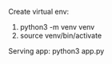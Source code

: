 Create virtual env:
1. python3 -m venv venv
2. source venv/bin/activate

Serving app:
 python3 app.py
